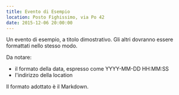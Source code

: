 ```yaml
---
title: Evento di Esempio
location: Posto Fighissimo, via Po 42
date: 2015-12-06 20:00:00
---
```


Un evento di esempio, a titolo dimostrativo. Gli altri dovranno essere formattati nello stesso modo.

Da notare:
 * il formato della data, espresso come YYYY-MM-DD HH:MM:SS
 * l'indirizzo della location

Il formato adottato è il Markdown.
